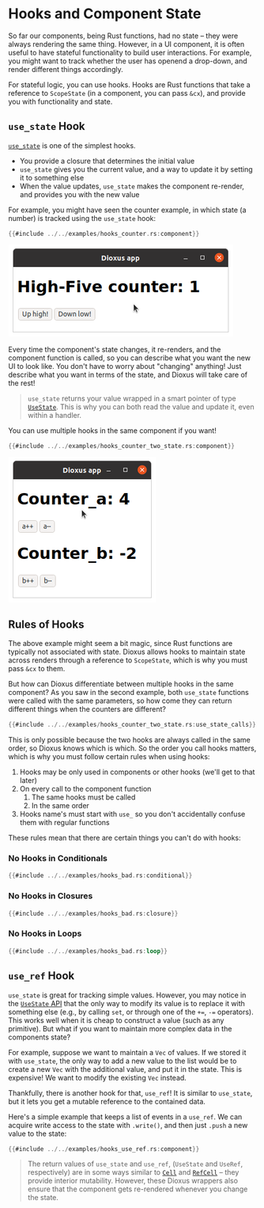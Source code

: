 # Hooks and Component State

So far our components, being Rust functions, had no state – they were always rendering the same thing. However, in a UI component, it is often useful to have stateful functionality to build user interactions. For example, you might want to track whether the user has openend a drop-down, and render different things accordingly.

For stateful logic, you can use hooks. Hooks are Rust functions that take a reference to `ScopeState` (in a component, you can pass `&cx`), and provide you with functionality and state. 

## `use_state` Hook

[`use_state`](https://docs.rs/dioxus/latest/dioxus/hooks/fn.use_state.html) is one of the simplest hooks.

- You provide a closure that determines the initial value
- `use_state` gives you the current value, and a way to update it by setting it to something else
- When the value updates, `use_state` makes the component re-render, and provides you with the new value

For example, you might have seen the counter example, in which state (a number) is tracked using the `use_state` hook:

```rust
{{#include ../../examples/hooks_counter.rs:component}}
```
![Screenshot: counter app](./images/counter.png)

Every time the component's state changes, it re-renders, and the component function is called, so you can describe what you want the new UI to look like. You don't have to worry about "changing" anything! Just describe what you want in terms of the state, and Dioxus will take care of the rest!

> `use_state` returns your value wrapped in a smart pointer of type [`UseState`](https://docs.rs/dioxus/latest/dioxus/hooks/struct.UseState.html). This is why you can both read the value and update it, even within a handler.

You can use multiple hooks in the same component if you want!

```rust
{{#include ../../examples/hooks_counter_two_state.rs:component}}
```
![Screenshot: app with two counters](./images/counter_two_state.png)

## Rules of Hooks

The above example might seem a bit magic, since Rust functions are typically not associated with state. Dioxus allows hooks to maintain state across renders through a reference to `ScopeState`, which is why you must pass `&cx` to them.

But how can Dioxus differentiate between multiple hooks in the same component? As you saw in the second example, both `use_state` functions were called with the same parameters, so how come they can return different things when the counters are different?

```rust
{{#include ../../examples/hooks_counter_two_state.rs:use_state_calls}}
```

This is only possible because the two hooks are always called in the same order, so Dioxus knows which is which. So the order you call hooks matters, which is why you must follow certain rules when using hooks:

1. Hooks may be only used in components or other hooks (we'll get to that later)
2. On every call to the component function
   1. The same hooks must be called
   2. In the same order
3. Hooks name's must start with `use_` so you don't accidentally confuse them with regular functions

These rules mean that there are certain things you can't do with hooks:

### No Hooks in Conditionals
```rust
{{#include ../../examples/hooks_bad.rs:conditional}}
```

### No Hooks in Closures
```rust
{{#include ../../examples/hooks_bad.rs:closure}}
```

### No Hooks in Loops
```rust
{{#include ../../examples/hooks_bad.rs:loop}}
```

## `use_ref` Hook

`use_state` is great for tracking simple values. However, you may notice in the [`UseState` API](https://docs.rs/dioxus/latest/dioxus/hooks/struct.UseState.html) that the only way to modify its value is to replace it with something else (e.g., by calling `set`, or through one of the `+=`, `-=` operators). This works well when it is cheap to construct a value (such as any primitive). But what if you want to maintain more complex data in the components state?

For example, suppose we want to maintain a `Vec` of values. If we stored it with `use_state`, the only way to add a new value to the list would be to create a new `Vec` with the additional value, and put it in the state. This is expensive! We want to modify the existing `Vec` instead.

Thankfully, there is another hook for that, `use_ref`! It is similar to `use_state`, but it lets you get a mutable reference to the contained data.

Here's a simple example that keeps a list of events in a `use_ref`. We can acquire write access to the state with `.write()`, and then just `.push` a new value to the state:

```rust
{{#include ../../examples/hooks_use_ref.rs:component}}
```

> The return values of `use_state` and `use_ref`, (`UseState` and `UseRef`, respectively) are in some ways similar to [`Cell`](https://doc.rust-lang.org/std/cell/) and [`RefCell`](https://doc.rust-lang.org/std/cell/struct.RefCell.html) – they provide interior mutability. However, these Dioxus wrappers also ensure that the component gets re-rendered whenever you change the state.

